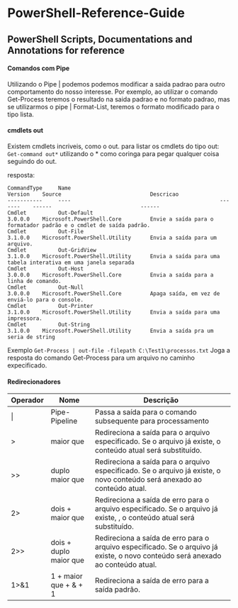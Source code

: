 # PowerShell-Reference-Guide
## PowerShell Scripts, Documentations and Annotations for reference

#### Comandos com Pipe
Utilizando o Pipe \| podemos podemos modificar a saida padrao para outro comportamento do nosso interesse. Por exemplo, ao utilizar o comando Get-Process teremos o resultado na saida padrao e no formato padrao, mas se utilizarmos o pipe | Format-List, teremos o formato modificado para o tipo lista.

#### cmdlets out
Existem cmdlets incriveis, como o out. para listar os cmdlets do tipo out: ```Get-command out*``` utilizando o * como coringa para pegar qualquer coisa seguindo do out. 

resposta:
```
CommandType     Name                                               Version    Source                            Descricao
-----------     ----                                               -------    ------                            ------
Cmdlet          Out-Default                                        3.0.0.0    Microsoft.PowerShell.Core         Envie a saída para o formatador padrão e o cmdlet de saída padrão.
Cmdlet          Out-File                                           3.1.0.0    Microsoft.PowerShell.Utility      Envia a saída para um arquivo.
Cmdlet          Out-GridView                                       3.1.0.0    Microsoft.PowerShell.Utility      Envia a saída para uma tabela interativa em uma janela separada
Cmdlet          Out-Host                                           3.0.0.0    Microsoft.PowerShell.Core         Envia a saída para a linha de comando.
Cmdlet          Out-Null                                           3.0.0.0    Microsoft.PowerShell.Core         Apaga saída, em vez de enviá-lo para o console.
Cmdlet          Out-Printer                                        3.1.0.0    Microsoft.PowerShell.Utility      Envia a saída para uma impressora.
Cmdlet          Out-String                                         3.1.0.0    Microsoft.PowerShell.Utility      Envia a saída pra um seria de string
```

Exemplo
```Get-Process | out-file -filepath C:\Test1\processos.txt```
Joga a resposta do comando Get-Process para um arquivo no caminho expecificado.

#### Redirecionadores


| Operador | Nome | Descrição |
|--- |--- |--- |
| \| | Pipe-Pipeline | Passa a saída para o comando subsequente para processamento |
| \> | maior que | Redireciona a saída para o arquivo especificado. Se o arquivo já existe, o conteúdo atual será substituído. |
| \>\> | duplo maior que | Redireciona a saída para o arquivo especificado. Se o arquivo já existe, o novo conteúdo será anexado ao conteúdo atual. |
| 2\> | dois + maior que | Redireciona a saída de erro para o arquivo especificado. Se o arquivo já existe, , o conteúdo atual será substituído. |
| 2\>\> | dois + duplo maior que | Redireciona a saída de erro para o arquivo especificado. Se o arquivo já existe, o novo conteúdo será anexado ao conteúdo atual. |
| 1\>&1 | 1 + maior que + & + 1 | Redireciona a saída de erro para a  saída padrão. |


